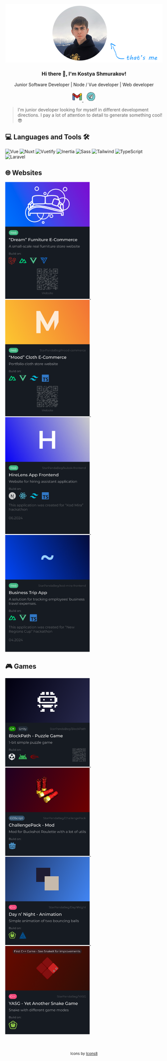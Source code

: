 <p align="center">
  <a href="https://github.com/StarPandaBeg">
    <img src=".github/me.png" />
  </a>
</p>

<h3 align="center">Hi there 👋, I'm Kostya Shmurakov!</h3>
<p align="center">Junior Software Developer | Node / Vue developer | Web developer</p>

<p align="center">
  <a href="mailto:kshmurakov@gmail.com">
    <img 
      src=".github/gmail.png" 
      alt="kshmurakov@gmail.com"
      title="kshmurakov@gmail.com"
      width="32"
    />
  </a>
  &nbsp;
  <a href="https://k_shmurakov.t.me/">
    <img 
      src=".github/telegram.png"
      alt="t.me/k_shmurakov"
      title="@k_shmurakov"
      width="32"
    />
  </a>
</p>

<blockquote>I'm junior developer looking for myself in different development directions. I pay a lot of attention to detail to generate something cool! 😎</blockquote>

<h2>💻 Languages and Tools 🛠️</h2>
<p>
  <img alt="Vue" src="https://img.shields.io/badge/Vue--4FC08D?style=for-the-badge&logo=vuedotjs">
  <img alt="Nuxt" src="https://img.shields.io/badge/Nuxt--00DC82?style=for-the-badge&logo=nuxtdotjs">
  <img alt="Vuetify" src="https://img.shields.io/badge/Vuetify--1867C0?style=for-the-badge&logo=vuetify&logoColor=1867C0">
  <img alt="Inertia" src="https://img.shields.io/badge/Inertia--9553E9?style=for-the-badge&logo=inertia">
  <img alt="Sass" src="https://img.shields.io/badge/Sass--CC6699?style=for-the-badge&logo=sass">
  <img alt="Tailwind" src="https://img.shields.io/badge/Tailwind--06B6D4?style=for-the-badge&logo=tailwindcss">
  <img alt="TypeScript" src="https://img.shields.io/badge/TypeScript--blue?style=for-the-badge&logo=typescript">
  <img alt="Laravel" src="https://img.shields.io/badge/Laravel--FF2D20?style=for-the-badge&logo=laravel">
</p>

<h2>🌐 Websites</h2>
<p>
  <a href="https://xn-----180-4nfflsib2fci4g2i6b.xn--p1ai/" alt="'Dream' Furniture E-Commerce" title="'Dream' Furniture E-Commerce">
    <img src=".github/web-card-1.png" width="270"/>
  </a>
  &nbsp;
  <a href="https://github.com/StarPandaBeg/mood-commerce" alt="'Mood' Cloth E-Commerce" title="'Mood' Cloth E-Commerce">
    <img src=".github/web-card-2.png" width="270"/>
  </a>
  &nbsp;
  <a href="https://github.com/StarPandaBeg/kubok-frontend" alt="HireLens App" title="HireLens App">
    <img src=".github/web-card-3.png" width="270"/>
  </a>
  &nbsp;
  <a href="https://github.com/StarPandaBeg/kod-mira-frontend" alt="Business Trip App" title="Business Trip App">
    <img src=".github/web-card-4.png" width="270"/>
  </a>
</p>

<h2>🎮 Games</h2>
<p>
  <a href="https://github.com/StarPandaBeg/BlockPath" alt="BlockPath - Puzzle Game" title="BlockPath - Puzzle Game">
    <img src=".github/games-card-1.png" width="270"/>
  </a>
  &nbsp;
  <a href="https://github.com/StarPandaBeg/ChallengePack" alt="ChallengePack - Mod for Buckshot Roulette" title="ChallengePack - Mod for Buckshot Roulette">
    <img src=".github/games-card-2.png" width="270"/>
  </a>
  &nbsp;
  <a href="https://github.com/StarPandaBeg/DayNNight" alt="Day n' Night - Animation" title="Day n' Night - Animation">
    <img src=".github/games-card-3.png" width="270"/>
  </a>
  &nbsp;
  <a href="https://github.com/StarPandaBeg/YASG" alt="Yet Another Snake Game" title="Yet Another Snake Game">
    <img src=".github/games-card-4.png" width="270"/>
  </a>
</p>

<br/>
<p align="center">
  <sub>
    Icons by 
    <a href="https://icons8.com">Icons8
  </sub>
</p>
